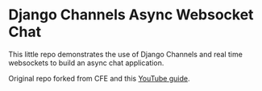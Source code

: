 # Django Channels Async Websocket Chat

This little repo demonstrates the use of Django Channels and real time websockets to build an async chat application. 

Original repo forked from CFE and this [YouTube guide](https://www.youtube.com/watch?v=RVH05S1qab8).
